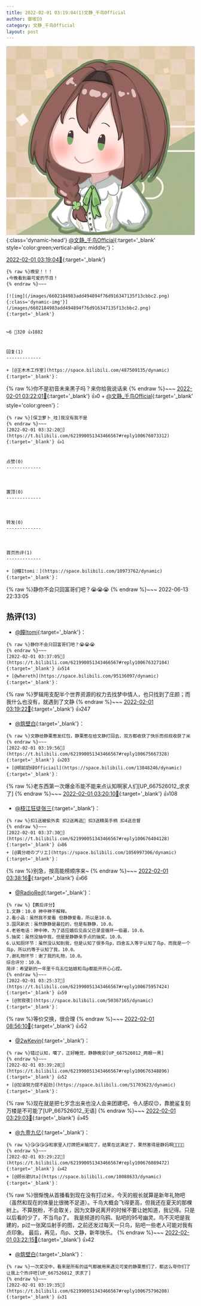 ```yaml
---
title: 2022-02-01 03:19:04(1)文静_千鸟Official
author: 御坂IO
category: 文静_千鸟Official
layout: post
---
```


![img](/images/ac7482ed1b9a7f203dc68c0c4a77c488a27b108a.jpg){:class='dynamic-head'}
[@文静_千鸟Official](https://space.bilibili.com/667526012/dynamic){:target='_blank' style='color:green;vertical-align: middle;'}：

[2022-02-01 03:19:04🔗](https://t.bilibili.com/621990051343466567){:target='_blank'}

~~~
{% raw %}晚安！！！
↓今晚看到最可爱的节目！
{% endraw %}~~~

[![img](/images/6602184983add494894f76d916347135f13cbbc2.png){:class='dynamic-img'}](/images/6602184983add494894f76d916347135f13cbbc2.png){:target='_blank'}


↪️6 💬320 👍1882


回复(1)
-------------

+ [@王木木工作室](https://space.bilibili.com/487509135/dynamic){:target='_blank'}：
~~~
{% raw %}你不是初音未来黑子吗？来你给我说话来
{% endraw %}~~~
[2022-02-01 03:22:01🔗](https://t.bilibili.com/621990051343466567#reply100675818336){:target='_blank'} 👍0
    + [@文静_千鸟Official](https://space.bilibili.com/667526012/dynamic){:target='_blank' style='color:green'}：
~~~
{% raw %}[保卫萝卜_哇]我没有我不是
{% endraw %}~~~
[2022-02-01 03:32:20🔗](https://t.bilibili.com/621990051343466567#reply100676073312){:target='_blank'} 👍1


点赞(0)
-------------



置顶(0)
-------------



转发(0)
-------------



首页热评(1)
-------------

+ [@瞳Itomi：](https://space.bilibili.com/10973762/dynamic){:target='_blank'}：
~~~
{% raw %}静你不会只回富哥们吧？😭😭😭
{% endraw %}~~~
2022-06-13 22:33:05


热评(13)
-------------

+ [@瞳Itomi](https://space.bilibili.com/10973762/dynamic){:target='_blank'}：
~~~
{% raw %}静你不会只回富哥们吧？😭😭😭
{% endraw %}~~~
[2022-02-01 03:37:05🔗](https://t.bilibili.com/621990051343466567#reply100676327104){:target='_blank'} 👍514
+ [@whereth](https://space.bilibili.com/95136097/dynamic){:target='_blank'}：
~~~
{% raw %}罗辑用支配半个世界资源的权力去找梦中情人，也只找到了庄颜；而我什么也没有，就遇到了文静
{% endraw %}~~~
[2022-02-01 03:19:22🔗](https://t.bilibili.com/621990051343466567#reply100675724480){:target='_blank'} 👍247
+ [@筑壁白](https://space.bilibili.com/383718717/dynamic){:target='_blank'}：
~~~
{% raw %}文静给静栗惹发红包，静栗惹在给文静打回去，双方都收获了快乐而叔叔收获了米
{% endraw %}~~~
[2022-02-01 03:19:56🔗](https://t.bilibili.com/621990051343466567#reply100675667328){:target='_blank'} 👍203
+ [@明前奶绿Officiail](https://space.bilibili.com/13848246/dynamic){:target='_blank'}：
~~~
{% raw %}老东西第一次爆金币能不能来点认知啊家人们[UP_667526012_求求了]
{% endraw %}~~~
[2022-02-01 03:20:10🔗](https://t.bilibili.com/621990051343466567#reply100675670368){:target='_blank'} 👍108
+ [@枝江狂徒张三](https://space.bilibili.com/19268544/dynamic){:target='_blank'}：
~~~
{% raw %}扣1送被偷外卖 扣2送再逃🎤 扣3送精英手柄 扣4送总督
{% endraw %}~~~
[2022-02-01 03:37:30🔗](https://t.bilibili.com/621990051343466567#reply100676404128){:target='_blank'} 👍86
+ [@異分岐のプリエ](https://space.bilibili.com/1056997306/dynamic){:target='_blank'}：
~~~
{% raw %}别急，按高能榜顺序来~
{% endraw %}~~~
[2022-02-01 03:38:16🔗](https://t.bilibili.com/621990051343466567#reply100676411824){:target='_blank'} 👍66
+ [@RadioRed](https://space.bilibili.com/297131100/dynamic){:target='_blank'}：
~~~
{% raw %}【赛后评分】
1.文静：10.0 神中神不解释。
2.看小品：虽然我不爱看 但静静爱看，所以是10.0。
3.国风新衣：虽然静静是最拉的，但是有静静，10.0。
4.老爸电话：神中神，为了适应婚后见岳父已录音循环一伯遍，10.0。
5.抽奖：虽然没抽中我，但是是静静亲手点的抽奖，10.0。
6.认知厨环节：虽然没认知到我，但是认知了很多鸟p，四舍五入等于认知了鸟p，而我是一个鸟p，所以约等于认知了我，10.0。
7.谢礼物环节：谢了我的礼物，10.0。
综合评分：10.0。
简评：希望新的一年里千鸟五位姑娘和鸟p都能开开心心捏。
{% endraw %}~~~
[2022-02-01 03:25:37🔗](https://t.bilibili.com/621990051343466567#reply100675957424){:target='_blank'} 👍59
+ [@贺寂夜](https://space.bilibili.com/50367165/dynamic){:target='_blank'}：
~~~
{% raw %}等价交换，很合理
{% endraw %}~~~
[2022-02-01 08:56:10🔗](https://t.bilibili.com/621990051343466567#reply100684473968){:target='_blank'} 👍52
+ [@2wKevin](https://space.bilibili.com/413988693/dynamic){:target='_blank'}：
~~~
{% raw %}错过认知，噶了，正好睡觉，静静晚安[UP_667526012_两眼一黑]
{% endraw %}~~~
[2022-02-01 03:39:28🔗](https://t.bilibili.com/621990051343466567#reply100676348896){:target='_blank'} 👍52
+ [@加油努力提不起劲](https://space.bilibili.com/51703623/dynamic){:target='_blank'}：
~~~
{% raw %}现在就是把七岁念出来也没人会来团建吧，令人感叹😔，靠脆鲨复刻万楼是不可能了[UP_667526012_无语]
{% endraw %}~~~
[2022-02-01 03:29:03🔗](https://t.bilibili.com/621990051343466567#reply100675995312){:target='_blank'} 👍45
+ [@九壹九亿](https://space.bilibili.com/29755625/dynamic){:target='_blank'}：
~~~
{% raw %}😘😘😘😘和家里人打牌把米输完了，结果在这满足了，果然害得是静妈啊🥰🥰🥰🥰
{% endraw %}~~~
[2022-02-01 03:29:22🔗](https://t.bilibili.com/621990051343466567#reply100676089472){:target='_blank'} 👍42
+ [@顾长歌Uta](https://space.bilibili.com/10088633/dynamic){:target='_blank'}：
~~~
{% raw %}很惭愧从首播看到现在没有打过米，今天的舰长就算是新年礼物吧（虽然和现在的体量比很微不足道）。千鸟大概会飞得更高，但我还在夏天的那棵树上。不算脱粉，不会取关，因为文静说离开的时候不要让她知道，我记得。只是以后看的少了，不当鸟p了。
我是频道的乌鸦、贴吧的95号幽灵。鸟不灭吧是我建的，p过一张窝瓜射手的图，之前还发过每天一只鸟，贴吧一些老人可能对我有点印象。
最后，再见，鸟p、文静，新年快乐。
{% endraw %}~~~
[2022-02-01 03:22:15🔗](https://t.bilibili.com/621990051343466567#reply100675820656){:target='_blank'} 👍42
+ [@筑壁白](https://space.bilibili.com/383718717/dynamic){:target='_blank'}：
~~~
{% raw %}一次奖没中，看来是所有的运气都被用来遇见可爱的静栗惹们了，都这么夸你们了让我上个热评吧[UP_667526012_求求了]
{% endraw %}~~~
[2022-02-01 03:19:35🔗](https://t.bilibili.com/621990051343466567#reply100675796208){:target='_blank'} 👍31


